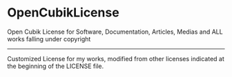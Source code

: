 # OpenCubikLicense

Open Cubik License for Software, Documentation, Articles, Medias and ALL works falling under copyright

------

Customized License for my works, modified from other licenses indicated at the beginning of the LICENSE file.
